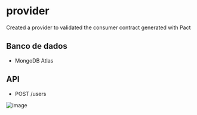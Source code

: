 # provider
Created a provider to validated the consumer contract generated with Pact

## Banco de dados
- MongoDB Atlas

## API

- POST /users

![image](https://user-images.githubusercontent.com/95430643/198751805-a26de864-8452-4ff8-9c07-ddbcff0a413f.png)
